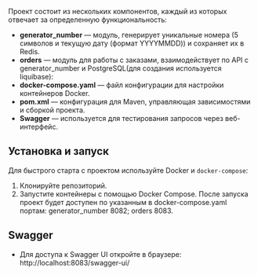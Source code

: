 
Проект состоит из нескольких компонентов, каждый из которых отвечает за определенную функциональность:

- **generator_number** — модуль, генерирует уникальные номера (5 символов и текущую дату (формат YYYYMMDD)) и сохраняет их в Redis.
- **orders** — модуль для работы с заказами, взаимодействует по API c generator_number и PostgreSQL(для создания используется liquibase):
- **docker-compose.yaml** — файл конфигурации для настройки контейнеров Docker.
- **pom.xml** — конфигурация для Maven, управляющая зависимостями и сборкой проекта.
- **Swagger** — используется для тестирования запросов через веб-интерфейс.

## Установка и запуск

Для быстрого старта с проектом используйте Docker и `docker-compose`:
1. Клонируйте репозиторий.
2. Запустите контейнеры с помощью Docker Compose.
После запуска проект будет доступен по указанным в docker-compose.yaml портам:
generator_number 8082;
orders 8083.

## Swagger

- Для доступа к Swagger UI откройте в браузере:
http://localhost:8083/swagger-ui/
